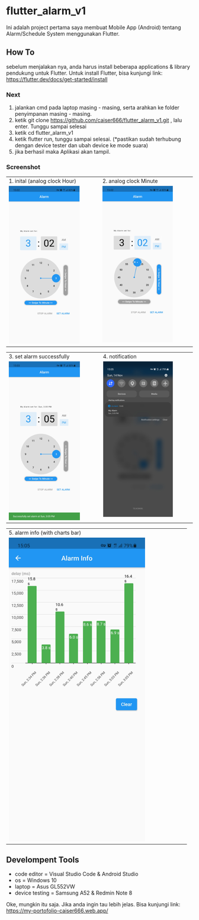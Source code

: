 # flutter_alarm_v1

Ini adalah project pertama saya membuat Mobile App (Android) tentang Alarm/Schedule System menggunakan Flutter.

## How To

sebelum menjalakan nya, anda harus install beberapa applications & library pendukung untuk Flutter. Untuk install Flutter, bisa kunjungi link: https://flutter.dev/docs/get-started/install

### Next

1. jalankan cmd pada laptop masing - masing, serta arahkan ke folder penyimpanan masing - masing.
2. ketik git clone https://github.com/caiser666/flutter_alarm_v1.git , lalu enter. Tunggu sampai selesai
3. ketik cd flutter_alarm_v1
4. ketik flutter run, tunggu sampai selesai. (*pastikan sudah terhubung dengan device tester dan ubah device ke mode suara)
5. jika berhasil maka Aplikasi akan tampil.

### Screenshot

<table>
  <tr>
     <td>1. inital (analog clock Hour)</td>
     <td>2. analog clock Minute</td>
  </tr>
  <tr>
    <td valign="top"><img src="https://github.com/caiser666/flutter_alarm_v1/blob/main/assets/screenshots/1.jpg" width=80%></td>
    <td valign="top"><img src="https://github.com/caiser666/flutter_alarm_v1/blob/main/assets/screenshots/2.jpg" width=80%></td>
  </tr>
</table>

<table>
  <tr>
     <td>3. set alarm successfully</td>
     <td>4. notification</td>
  </tr>
  <tr>
    <td valign="top"><img src="https://github.com/caiser666/flutter_alarm_v1/blob/main/assets/screenshots/3.jpg" width=80%></td>
    <td valign="top"><img src="https://github.com/caiser666/flutter_alarm_v1/blob/main/assets/screenshots/4.jpg" width=80%></td>
  </tr>
</table>

<table>
  <tr>
     <td>5. alarm info (with charts bar)</td>
     <td></td>
  </tr>
  <tr>
    <td valign="top"><img src="https://github.com/caiser666/flutter_alarm_v1/blob/main/assets/screenshots/5.jpg" width=80%></td>
    <td></td>
  </tr>
</table>

## Develompent Tools

- code editor = Visual Studio Code & Android Studio
- os = Windows 10
- laptop = Asus GL552VW
- device testing = Samsung A52 & Redmin Note 8

Oke, mungkin itu saja. Jika anda ingin tau lebih jelas. Bisa kunjungi link: https://my-portofolio-caiser666.web.app/

